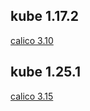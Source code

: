 ## kube 1.17.2 

[calico 3.10](https://docs.projectcalico.org/v3.10/manifests/calico.yaml)

## kube 1.25.1 

[calico 3.15](https://docs.projectcalico.org/v3.15/manifests/calico.yaml)

